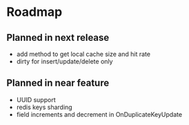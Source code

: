 # Roadmap

## Planned in next release

 * add method to get local cache size and hit rate <Badge text="new feature"/>
 * dirty for insert/update/delete only <Badge text="new feature"/>

## Planned in near feature

 * UUID support <Badge text="new feature"/>
 * redis keys sharding <Badge text="new feature"/>  
 * field increments and decrement in OnDuplicateKeyUpdate <Badge text="new feature"/>
